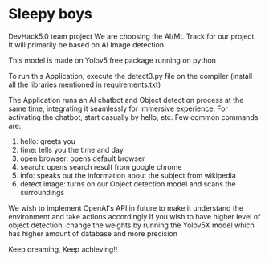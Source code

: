 # Sleepy boys
 DevHack5.0 team project
 We are choosing the AI/ML Track for our project. It will primarily be based on AI Image detection.

This model is made on Yolov5 free package running on python

To run this Application, execute the detect3.py file on the compiler (install all the libraries mentioned in requirements.txt)

The Application runs an AI chatbot and Object detection process at the same time, integrating it seamlessly for immersive experience.
For activating the chatbot, start casually by hello, etc.
Few common commands are:
1. hello: greets you
2. time: tells you the time and day
3. open browser: opens default browser
4. search: opens search result from google chrome
5. info: speaks out the information about the subject from wikipedia
6. detect image: turns on our Object detection model and scans the surroundings


We wish to implement OpenAI's API in future to make it understand the environment and take actions accordingly
If you wish to have higher level of object detection, change the weights by running the Yolov5X model which has higher amount of database and more precision


Keep dreaming, Keep achieving!!
